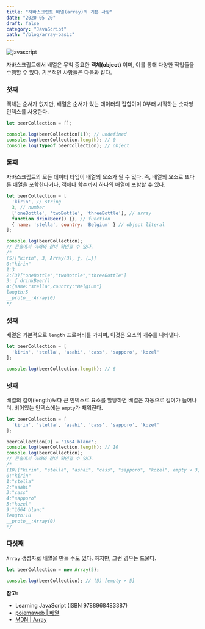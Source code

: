 ```yaml
---
title: "자바스크립트 배열(array)의 기본 사항"
date: "2020-05-20"
draft: false
category: "JavaScript"
path: "/blog/array-basic"
---
```


![javascript](https://blog.martinwork.co.kr/images/javascript/javascript.png)

자바스크립트에서 배열은 무척 중요한 **객체(object)** 이며, 이를 통해 다양한 작업들을 수행할 수 있다. 기본적인 사항들은 다음과 같다.

### 첫째
객체는 순서가 없지만, 배열은 순서가 있는 데이터의 집합이며 0부터 시작하는 숫자형 인덱스를 사용한다.

```js
let beerCollection = [];

console.log(beerCollection[1]); // undefined
console.log(beerCollection.length); // 0
console.log(typeof beerCollection); // object
```

### 둘째
자바스크립트의 모든 데이터 타입이 배열의 요소가 될 수 있다. 즉, 배열의 요소로 또다른 배열을 포함한다거나, 객체나 함수까지 하나의 배열에 포함할 수 있다.

```js
let beerCollection = [
  'kirin', // string
  3, // number
  ['oneBottle', 'twoBottle', 'threeBottle'], // array
  function drinkBeer() {}, // function
  { name: 'stella', country: 'Belgium' } // object literal
];

console.log(beerCollection);
// 콘솔에서 아래와 같이 확인할 수 있다.
/*
(5)["kirin", 3, Array(3), ƒ, {…}]
0:"kirin"
1:3
2:(3)["oneBottle","twoBottle","threeBottle"]
3: ƒ drinkBeer()
4:{name:"stella",country:"Belgium"}
length:5
__proto__:Array(0)
*/
```

### 셋째
배열은 기본적으로 `length` 프로퍼티를 가지며, 이것은 요소의 개수를 나타낸다.

```js
let beerCollection = [
  'kirin', 'stella', 'asahi', 'cass', 'sapporo', 'kozel'
];

console.log(beerCollection.length); // 6
```

### 넷째
배열의 길이(length)보다 큰 인덱스로 요소를 할당하면 배열은 자동으로 길이가 늘어나며, 비어있는 인덱스에는 `empty`가 채워진다.

```js
let beerCollection = [
  'kirin', 'stella', 'asahi', 'cass', 'sapporo', 'kozel'
];

beerCollection[9] = '1664 blanc';
console.log(beerCollection.length); // 10
console.log(beerCollection);
// 콘솔에서 아래와 같이 확인할 수 있다.
/*
(10)["kirin", "stella", "ashai", "cass", "sapporo", "kozel", empty × 3, "1664 blanc"]
0:"kirin"
1:"stella"
2:"asahi"
3:"cass"
4:"sapporo"
5:"kozel"
9:"1664 blanc"
length:10
__proto__:Array(0)
*/
```

### 다섯째
`Array` 생성자로 배열을 만들 수도 있다. 하지만, 그런 경우는 드물다.

```js
let beerCollection = new Array(5);

console.log(beerCollection); // (5) [empty × 5]
```

**참고:**
- Learning JavaScript (ISBN 9788968483387)
- [poiemaweb | 배열](https://poiemaweb.com/js-array)
- [MDN | Array](https://developer.mozilla.org/ko/docs/Web/JavaScript/Reference/Global_Objects/Array)